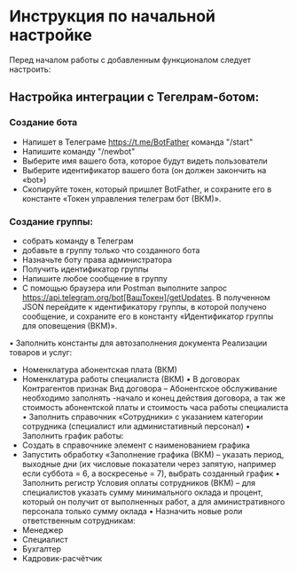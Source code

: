 

# Инструкция по начальной настройке
Перед началом работы с добавленным функционалом следует настроить:

##	Настройка интеграции с Тегелрам-ботом:
###	Создание бота
-	Напишет в Телеграме https://t.me/BotFather команда "/start"
-	Напишите команду "/newbot"
- Выберите имя вашего бота, которое будут видеть пользователи
-	Выберите идентификатор вашего бота (он должен закончить на «bot»)
-	Скопируйте токен, который пришлет BotFather, и сохраните его в константе «Токен управления телеграм бот (ВКМ)».
###	Создание группы:
-	собрать команду в Телеграм
-	добавьте в группу только что созданного бота 
-	Назначьте боту права администратора
-	Получить идентификатор группы
-	Напишите любое сообщение в группу
-	С помощью браузера или Postman выполните запрос https://api.telegram.org/bot[ВашТокен]/getUpdates. В полученном JSON перейдите к идентификатору группы, в которой получено сообщение, и сохраните его в константу «Идентификатор группы для оповещения (ВКМ)».
  
•	Заполнить константы для автозаполнения документа Реализации товаров и услуг:
-	Номенклатура абонентская плата (ВКМ)
-	Номенклатура работы специалиста (ВКМ)
•	В договорах Контрагентов признак Вид договора – Абонентское обслуживание необходимо  заполнять -начало и конец действия договора, а так же стоимость абонентской платы и стоимость часа работы специалиста
•	Заполнить справочник «Сотрудники» с указанием категории сотрудника (специалист или администативный персонал)
•	Заполнить график работы:
-	Создать в справочнике элемент с наименованием графика
-	Запустить обработку «Заполнение графика (ВКМ) – указать период, выходные дни (их числовые показатели через запятую, например если суббота = 6, а воскресенье = 7), выбрать созданный график
•	Заполнить регистр Условия оплаты сотрудников (ВКМ) – для специалистов указать сумму минимального оклада и процент, который он получит от выполненных работ, а для аминистративного персонала только сумму оклада
•	Назначить новые роли ответственным сотрудникам:
-	Менеджер
-	Специалист
-	Бухгалтер
-	Кадровик-расчётчик


 

